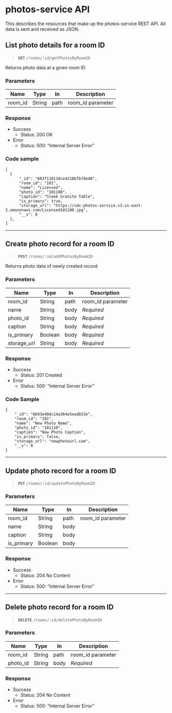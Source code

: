 # photos-service API

This describes the resources that make up the photos-service REST API. All data is sent and received as JSON.

## List photo details for a room ID
> **`GET`** `/rooms/:id/getPhotosByRoomID`

Returns photo data at a given room ID

### Parameters
| Name        | Type        | In   | Description       |
| ----------- | ----------- | ---- | ----------------- |
| room_id     | String      | path | room_id parameter |

### Response
* Success
  - Status: 200 OK
* Error
  - Status: 500: “Internal Server Error”

### Code sample

```
[
  {
      "_id": "603f118110ce4218bfbf8e48",
      "room_id": "101",
      "name": "Licensed",
      "photo_id": "101100",
      "caption": "Sleek Granite Table",
      "is_primary": true,
      "storage_url": "https://sdc-photos-service.s3.us-east-2.amazonaws.com/Licensed101100.jpg",
      "__v": 0
  },
]
```
_________________

## Create photo record for a room ID
> **`POST`** `/rooms/:id/addPhotosByRoomID`

Returns photo data of newly created record

### Parameters
| Name        | Type        | In   | Description       |
| ----------- | ----------- | ---- | ----------------- |
| room_id     | String      | path | room_id parameter |
| name        | String      | body | *Required*        |
| photo_id    | String      | body | *Required*        |
| caption     | String      | body | *Required*        |
| is_primary  | Boolean     | body | *Required*        |
| storage_url | String      | body | *Required*        |

### Response
* Success
  - Status: 201 Created
* Error
  - Status: 500: “Internal Server Error”

### Code Sample
```
{
    "_id": "6043e40dc14a364e5eadb53e",
    "room_id": "101",
    "name": "New Photo Name",
    "photo_id": "101110",
    "caption": "New Photo Caption",
    "is_primary": false,
    "storage_url": "newphotourl.com",
    "__v": 0
}
```
_________________

## Update photo record for a room ID
> **`PUT`** `/rooms/:id/updatePhotoByRoomID`

### Parameters
| Name        | Type        | In   | Description       |
| ----------- | ----------- | ---- | ----------------- |
| room_id     | String      | path | room_id parameter |
| name        | String      | body |      |
| caption     | String      | body |      |
| is_primary  | Boolean     | body |      |

### Response
* Success
  - Status: 204 No Content
* Error
  - Status: 500: “Internal Server Error”

_________________

## Delete photo record for a room ID
> **`DELETE`** `/rooms/:id/deletePhotoByRoomID`

### Parameters
| Name        | Type        | In   | Description       |
| ----------- | ----------- | ---- | ----------------- |
| room_id     | String      | path | room_id parameter |
| photo_id    | String      | body | *Required*        |


### Response
* Success
  - Status: 204 No Content
* Error
  - Status: 500: “Internal Server Error”